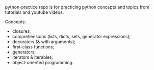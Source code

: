 python-practice repo is for practicing python concepts and topics from tutorials and youtube videos.

Concepts:
* closures;
* comprehensions (lists, dicts, sets, generator expressions);
* decorators (& with arguments);
* first-class functions;
* generators;
* iterators & iterables;
* object-oriented programming.
